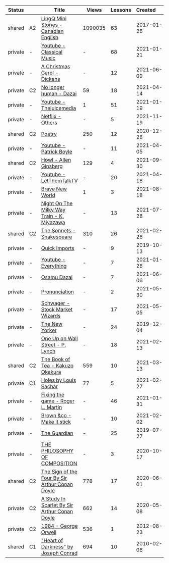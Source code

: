 |Status| |Title|Views|Lessons|Created&nbsp;&nbsp;&nbsp;&nbsp;&nbsp;&nbsp;|Updated&nbsp;&nbsp;&nbsp;&nbsp;&nbsp;&nbsp;|
|------|-|-----|-----|-------|--------------|--------------|
|shared|A2|[LingQ Mini Stories - Canadian English](https://www.lingq.com/en/learn/en/web/library/course/271393)|1090035|63|2017-01-26|2023-09-23
|private|-|[Youtube - Classical Music](https://www.lingq.com/en/learn/en/web/library/course/772977)|-|68|2021-01-21|2022-01-27
|private|-|[A Christmas Carol - Dickens](https://www.lingq.com/en/learn/en/web/library/course/861755)|-|12|2021-06-09|2022-01-26
|private|C2|[No longer human - Dazai](https://www.lingq.com/en/learn/en/web/library/course/829471)|59|18|2021-04-14|2022-01-25
|private|-|[Youtube - Thejuicemedia](https://www.lingq.com/en/learn/en/web/library/course/771731)|1|51|2021-01-19|2021-12-21
|private|-|[Netflix - Others](https://www.lingq.com/en/learn/en/web/library/course/962851)|-|5|2021-11-19|2021-11-19
|shared|C2|[Poetry](https://www.lingq.com/en/learn/en/web/library/course/755921)|250|12|2020-12-26|2021-10-24
|private|-|[Youtube - Patrick Boyle](https://www.lingq.com/en/learn/en/web/library/course/921053)|-|11|2021-04-05|2021-09-30
|shared|C2|[Howl - Allen Ginsberg](https://www.lingq.com/en/learn/en/web/library/course/928496)|129|4|2021-09-30|2021-09-30
|private|-|[Youtube - LetThemTalkTV](https://www.lingq.com/en/learn/en/web/library/course/832005)|-|20|2021-04-18|2021-09-17
|private|-|[Brave New World](https://www.lingq.com/en/learn/en/web/library/course/901856)|1|3|2021-08-18|2021-08-18
|private|-|[Night On The Milky Way Train - K. Miyazawa](https://www.lingq.com/en/learn/en/web/library/course/889746)|-|13|2021-07-28|2021-08-13
|shared|C2|[The Sonnets - Shakespeare](https://www.lingq.com/en/learn/en/web/library/course/799368)|310|26|2021-02-26|2021-08-10
|private|-|[Quick Imports](https://www.lingq.com/en/learn/en/web/library/course/516613)|-|9|2019-10-13|2021-07-21
|private|-|[Youtube - Everything](https://www.lingq.com/en/learn/en/web/library/course/778231)|-|7|2021-01-26|2021-06-29
|private|-|[Osamu Dazai](https://www.lingq.com/en/learn/en/web/library/course/860062)|-|7|2021-06-06|2021-06-11
|private|-|[Pronunciation](https://www.lingq.com/en/learn/en/web/library/course/856229)|-|2|2021-05-30|2021-06-05
|private|-|[Schwager - Stock Market Wizards](https://www.lingq.com/en/learn/en/web/library/course/841833)|-|17|2021-05-05|2021-05-29
|private|-|[The New Yorker](https://www.lingq.com/en/learn/en/web/library/course/536744)|-|24|2019-12-04|2021-04-22
|private|-|[One Up on Wall Street - P. Lynch](https://www.lingq.com/en/learn/en/web/library/course/789806)|-|18|2021-02-13|2021-04-14
|shared|C2|[The Book of Tea - Kakuzo Okakura](https://www.lingq.com/en/learn/en/web/library/course/809537)|559|10|2021-03-13|2021-03-30
|private|C1|[Holes by Louis Sachar](https://www.lingq.com/en/learn/en/web/library/course/799967)|77|5|2021-02-27|2021-02-27
|private|-|[Fixing the game - Roger L. Martin](https://www.lingq.com/en/learn/en/web/library/course/780155)|-|46|2021-01-31|2021-02-02
|private|-|[Brown &co - Make it stick](https://www.lingq.com/en/learn/en/web/library/course/781529)|-|10|2021-02-02|2021-02-02
|private|-|[The Guardian](https://www.lingq.com/en/learn/en/web/library/course/487904)|-|25|2019-07-27|2021-01-21
|private|-|[THE PHILOSOPHY OF COMPOSITION](https://www.lingq.com/en/learn/en/web/library/course/713358)|-|3|2020-10-17|2020-10-17
|shared|C2|[The Sign of the Four By Sir Arthur Conan Doyle](https://www.lingq.com/en/learn/en/web/library/course/636814)|778|17|2020-06-01|2020-06-01
|private|C2|[A Study In Scarlet By Sir Arthur Conan Doyle](https://www.lingq.com/en/learn/en/web/library/course/619757)|662|14|2020-05-08|2020-05-09
|private|C2|[1984 - George Orwell](https://www.lingq.com/en/learn/en/web/library/course/80252)|536|1|2012-08-23|2012-08-23
|shared|C1|["Heart of Darkness" by Joseph Conrad ](https://www.lingq.com/en/learn/en/web/library/course/43842)|694|10|2010-02-06|2010-02-06
